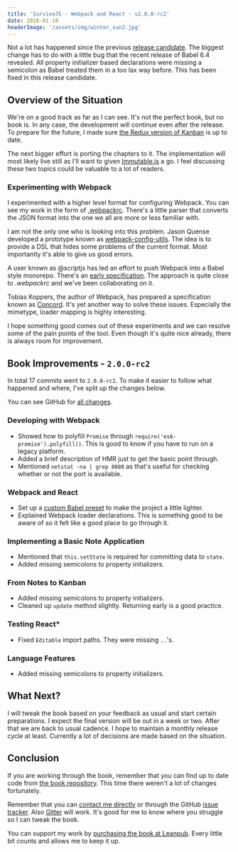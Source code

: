 ```yaml
---
title: 'SurviveJS - Webpack and React - v2.0.0-rc2'
date: 2016-01-10
headerImage: '/assets/img/winter_sun2.jpg'
---
```


Not a lot has happened since the previous [release candidate](../survivejs200-rc1). The biggest change has to do with a little bug that the recent release of Babel 6.4 revealed. All property initializer based declarations were missing a semicolon as Babel treated them in a too lax way before. This has been fixed in this release candidate.

## Overview of the Situation

We're on a good track as far as I can see. It's not the perfect book, but no book is. In any case, the development will continue even after the release. To prepare for the future, I made sure [the Redux version of Kanban](https://github.com/survivejs/redux-demo) is up to date.

The next bigger effort is porting the chapters to it. The implementation will most likely live still as I'll want to given [Immutable.js](https://facebook.github.io/immutable-js/) a go. I feel discussing these two topics could be valuable to a lot of readers.

### Experimenting with Webpack

I experimented with a higher level format for configuring Webpack. You can see my work in the form of [.webpackrc](https://github.com/survivejs/react-component-boilerplate/blob/webpackrc/.webpackrc). There's a little parser that converts the JSON format into the one we all are more or less familiar with.

I am not the only one who is looking into this problem. Jason Quense developed a prototype known as [webpack-config-utils](https://github.com/jquense/webpack-config-utils). The idea is to provide a DSL that hides some problems of the current format. Most importantly it's able to give us good errors.

A user known as @scriptjs has led an effort to push Webpack into a Babel style monorepo. There's an [early specification](https://github.com/webpack-lab/webpack/wiki/Presets). The approach is quite close to *.webpackrc* and we've been collaborating on it.

Tobias Koppers, the author of Webpack, has prepared a specification known as [Concord](https://github.com/webpack/concord). It's yet another way to solve these issues. Especially the mimetype, loader mapping is highly interesting.

I hope something good comes out of these experiments and we can resolve some of the pain points of the tool. Even though it's quite nice already, there is always room for improvement.

## Book Improvements - `2.0.0-rc2`

In total 17 commits went to `2.0.0-rc2`. To make it easier to follow what happened and where, I've split up the changes below.

You can see GitHub for [all changes](https://github.com/survivejs/webpack_react/compare/v2.0.0-rc1...v2.0.0-rc2).

### Developing with Webpack

* Showed how to polyfill `Promise` through `require('es6-promise').polyfill()`. This is good to know if you have to run on a legacy platform.
* Added a brief description of HMR just to get the basic point through.
* Mentioned `netstat -na | grep 8080` as that's useful for checking whether or not the port is available.

### Webpack and React

* Set up a [custom Babel preset](https://github.com/survivejs/babel-preset-survivejs-kanban) to make the project a little lighter.
* Explained Webpack loader declarations. This is something good to be aware of so it felt like a good place to go through it.

### Implementing a Basic Note Application

* Mentioned that `this.setState` is required for committing data to `state`.
* Added missing semicolons to property initializers.

### From Notes to Kanban

* Added missing semicolons to property initializers.
* Cleaned up `update` method slightly. Returning early is a good practice.

### Testing React*

* Fixed `Editable` import paths. They were missing `..`'s.

### Language Features

* Added missing semicolons to property initializers.

## What Next?

I will tweak the book based on your feedback as usual and start certain preparations. I expect the final version will be out in a week or two. After that we are back to usual cadence. I hope to maintain a monthly release cycle at least. Currently a lot of decisions are made based on the situation.

## Conclusion

If you are working through the book, remember that you can find up to date code from [the book repository](https://github.com/survivejs/webpack_react). This time there weren't a lot of changes fortunately.

Remember that you can [contact me directly](mailto:info@survivejs.com) or through the GitHub [issue tracker](https://github.com/survivejs/webpack_react/issues). Also [Gitter](https://gitter.im/survivejs/webpack_react) will work. It's good for me to know where you struggle so I can tweak the book.

You can support my work by [purchasing the book at Leanpub](https://leanpub.com/survivejs_webpack_react). Every little bit counts and allows me to keep it up.
